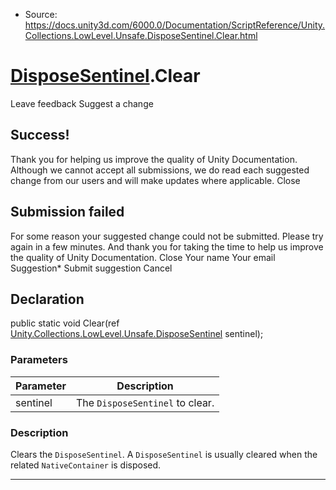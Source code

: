 * Source: https://docs.unity3d.com/6000.0/Documentation/ScriptReference/Unity.Collections.LowLevel.Unsafe.DisposeSentinel.Clear.html

#  [DisposeSentinel](https://docs.unity3d.com/6000.0/Documentation/ScriptReference/Unity.Collections.LowLevel.Unsafe.DisposeSentinel.html).Clear
Leave feedback
Suggest a change
## Success!
Thank you for helping us improve the quality of Unity Documentation. Although we cannot accept all submissions, we do read each suggested change from our users and will make updates where applicable.
Close
## Submission failed
For some reason your suggested change could not be submitted. Please <a>try again</a> in a few minutes. And thank you for taking the time to help us improve the quality of Unity Documentation.
Close
Your name Your email Suggestion* Submit suggestion
Cancel
## Declaration
public static void Clear(ref [Unity.Collections.LowLevel.Unsafe.DisposeSentinel](https://docs.unity3d.com/6000.0/Documentation/ScriptReference/Unity.Collections.LowLevel.Unsafe.DisposeSentinel.html) sentinel); 
### Parameters
Parameter | Description  
---|---  
sentinel | The `DisposeSentinel` to clear.  
### Description
Clears the `DisposeSentinel`.
A `DisposeSentinel` is usually cleared when the related `NativeContainer` is disposed.
* * *
